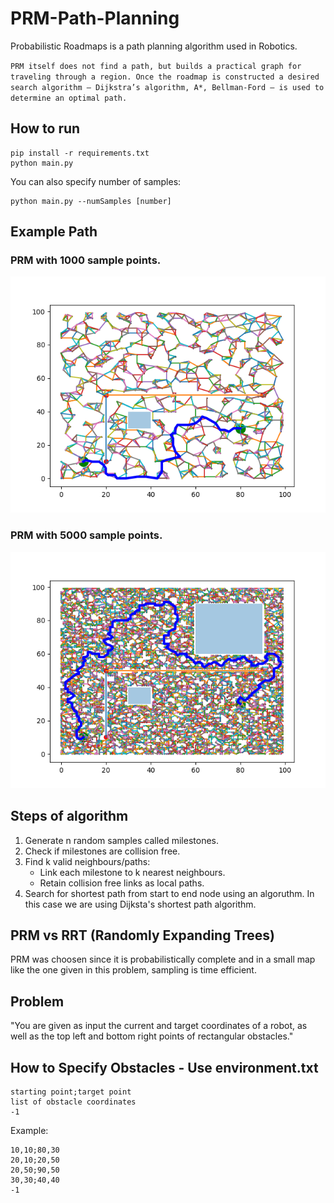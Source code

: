# PRM-Path-Planning
Probabilistic Roadmaps is a path planning algorithm used in Robotics.

`PRM itself does not find a path, but builds a practical graph for traveling through a region. Once the roadmap is constructed a desired search algorithm — Dijkstra’s algorithm, A*, Bellman-Ford — is used to determine an optimal path.`

## How to run
```
pip install -r requirements.txt
python main.py
```

You can also specify number of samples:
```
python main.py --numSamples [number]
```

## Example Path
### PRM with 1000 sample points.
![PRM_1000](1000_samples.png)

### PRM with 5000 sample points.
![PRM_5000](5000_samples.png)

## Steps of algorithm
1. Generate n random samples called milestones.
2. Check if milestones are collision free.
3. Find k valid neighbours/paths:
   - Link each milestone to k nearest neighbours.
   - Retain collision free links as local paths.
4. Search for shortest path from start to end node using an algoruthm. In this case we are using Dijksta's shortest path algorithm.

## PRM vs RRT (Randomly Expanding Trees)
PRM was choosen since it is probabilistically complete and in a small map like the one given in this problem, sampling is time efficient.

## Problem
"You are given as input the current and target coordinates of a robot, as well as the top left and bottom right points of rectangular obstacles."

## How to Specify Obstacles - Use environment.txt
```
starting point;target point
list of obstacle coordinates
-1
```
Example:
```
10,10;80,30
20,10;20,50
20,50;90,50
30,30;40,40
-1
```
